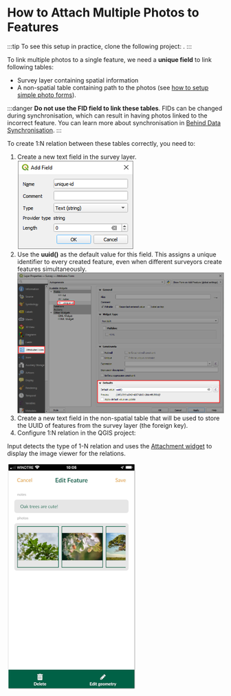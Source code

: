 # How to Attach Multiple Photos to Features

:::tip
To see this setup in practice, clone the following project: <MerginMapsProject id="documentation/forms_multiple_photos" />.
:::

To link multiple photos to a single feature, we need a **unique field** to link following tables:
- Survey layer containing spatial information
- A non-spatial table containing path to the photos (see [how to setup simple photo forms](../settingup_forms_photo.md)).

:::danger
**Do not use the FID field to link these tables**. FIDs can be changed during synchronisation, which can result in having photos linked to the incorrect feature. You can learn more about synchronisation in [Behind Data Synchronisation](../../manage/synchronisation/#synchronisation). 
:::

To create 1:N relation between these tables correctly, you need to:
1. Create a new text field in the survey layer.
![uuid](./uuid-field.png)
2. Use the **uuid()** as the default value for this field. This assigns a unique identifier to every created feature, even when different surveyors create features simultaneously.
![uuid](./uuid-default.png)
3. Create a new text field in the non-spatial table that will be used to store the UUID of features from the survey layer (the foreign key).
4. Configure 1:N relation in the QGIS project:

Input detects the type of 1-N relation and uses the [Attachment widget](../settingup_forms_photo.md) to display the image viewer for the relations. 

![Many photos to a single feature](./input_forms_many-photos.png)
